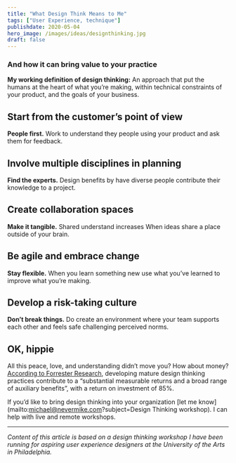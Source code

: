 ```yaml
---
title: "What Design Think Means to Me"
tags: ["User Experience, technique"]
publishdate: 2020-05-04
hero_image: /images/ideas/designthinking.jpg
draft: false
---
```


### And how it can bring value to your practice<!--more-->

**My working definition of design thinking:** An approach that put the humans at the heart of what you’re making, within technical constraints of your product, and the goals of your business.

## Start from the customer’s point of view
**People first.** Work to understand they people using your product and ask them for feedback.

## Involve multiple disciplines in planning
**Find the experts.** Design benefits by have diverse people contribute their knowledge to a project.

## Create collaboration spaces
**Make it tangible.** Shared understand increases When ideas share a place outside of your brain.

## Be agile and embrace change
**Stay flexible.** When you learn something new use what you’ve learned to improve what you’re making.

## Develop a risk-taking culture
**Don’t break things.** Do create an environment where your team supports each other and feels safe challenging perceived norms.

## OK, hippie
All this peace, love, and understanding didn’t move you? How about money? [According to Forrester Research](https://go.forrester.com/blogs/design-thinking-can-deliver-an-roi-of-85-or-greater/), developing mature design thinking practices contribute to a “substantial measurable returns and a broad range of auxiliary benefits”, with a return on investment of 85%.

If you’d like to bring design thinking into your organization [let me know](mailto:michael@nevermike.com?subject=Design Thinking workshop). I can help with live and remote workshops.

---

_Content of this article is based on a design thinking workshop I have been running for aspiring user experience designers at the University of the Arts in Philadelphia._
